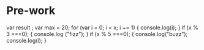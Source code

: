 # Pre-work
var result ;
var max = 20;
for (var i = 0; i < x; i += 1) {
    console.log(i);
}
if (x % 3 ===0); {
    console.log ("fizz");
}
if (x % 5 ===0); {
    console.log("buzz");
    console.log(i);
}
